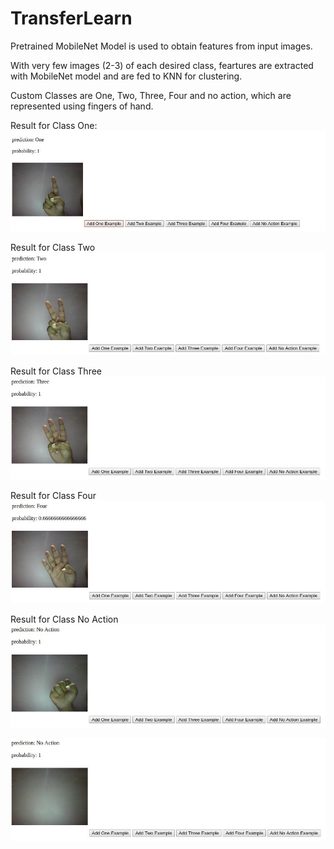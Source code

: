 # TransferLearn
Pretrained MobileNet Model is used to obtain features from input images. 

With very few images (2-3) of each desired class, feartures are extracted with MobileNet model and are fed to KNN for clustering.

Custom Classes are One, Two, Three, Four and no action, which are represented using fingers of hand.

Result for Class One:
![Result for Class One](https://github.com/1000er/TransferLearn/blob/master/Results/one.jpg)

Result for Class Two
![Result for Class Two](https://github.com/1000er/TransferLearn/blob/master/Results/two.jpg)

Result for Class Three
![Result for Class Three](https://github.com/1000er/TransferLearn/blob/master/Results/three.jpg)

Result for Class Four
![Result for Class Four](https://github.com/1000er/TransferLearn/blob/master/Results/four.jpg)

Result for Class No Action
![Result for Class No Action](https://github.com/1000er/TransferLearn/blob/master/Results/noaction1.jpg)


![Result for Class No Action](https://github.com/1000er/TransferLearn/blob/master/Results/noaction2.jpg)
